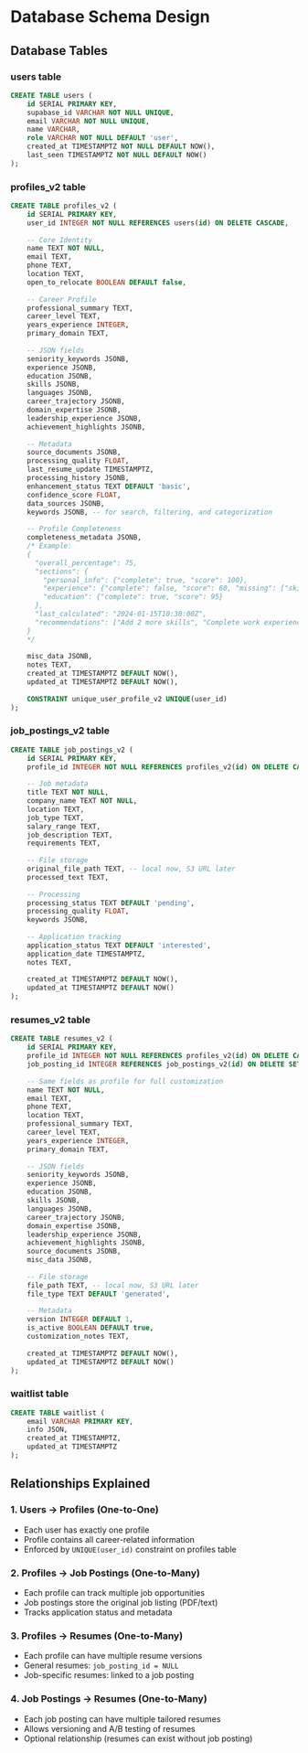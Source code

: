 # Database Schema Design

## Database Tables

### users table
```sql
CREATE TABLE users (
    id SERIAL PRIMARY KEY,
    supabase_id VARCHAR NOT NULL UNIQUE,
    email VARCHAR NOT NULL UNIQUE,
    name VARCHAR,
    role VARCHAR NOT NULL DEFAULT 'user',
    created_at TIMESTAMPTZ NOT NULL DEFAULT NOW(),
    last_seen TIMESTAMPTZ NOT NULL DEFAULT NOW()
);
```

### profiles_v2 table
```sql
CREATE TABLE profiles_v2 (
    id SERIAL PRIMARY KEY,
    user_id INTEGER NOT NULL REFERENCES users(id) ON DELETE CASCADE,
    
    -- Core Identity
    name TEXT NOT NULL,
    email TEXT,
    phone TEXT,
    location TEXT,
    open_to_relocate BOOLEAN DEFAULT false,
    
    -- Career Profile
    professional_summary TEXT,
    career_level TEXT,
    years_experience INTEGER,
    primary_domain TEXT,
    
    -- JSON fields
    seniority_keywords JSONB,
    experience JSONB,
    education JSONB,
    skills JSONB,
    languages JSONB,
    career_trajectory JSONB,
    domain_expertise JSONB,
    leadership_experience JSONB,
    achievement_highlights JSONB,
    
    -- Metadata
    source_documents JSONB,
    processing_quality FLOAT,
    last_resume_update TIMESTAMPTZ,
    processing_history JSONB,
    enhancement_status TEXT DEFAULT 'basic',
    confidence_score FLOAT,
    data_sources JSONB,
    keywords JSONB, -- for search, filtering, and categorization
    
    -- Profile Completeness
    completeness_metadata JSONB,
    /* Example:
    {
      "overall_percentage": 75,
      "sections": {
        "personal_info": {"complete": true, "score": 100},
        "experience": {"complete": false, "score": 60, "missing": ["skills"]},
        "education": {"complete": true, "score": 95}
      },
      "last_calculated": "2024-01-15T10:30:00Z",
      "recommendations": ["Add 2 more skills", "Complete work experience dates"]
    }
    */
    
    misc_data JSONB,
    notes TEXT,
    created_at TIMESTAMPTZ DEFAULT NOW(),
    updated_at TIMESTAMPTZ DEFAULT NOW(),
    
    CONSTRAINT unique_user_profile_v2 UNIQUE(user_id)
);
```

### job_postings_v2 table
```sql
CREATE TABLE job_postings_v2 (
    id SERIAL PRIMARY KEY,
    profile_id INTEGER NOT NULL REFERENCES profiles_v2(id) ON DELETE CASCADE,
    
    -- Job metadata
    title TEXT NOT NULL,
    company_name TEXT NOT NULL,
    location TEXT,
    job_type TEXT,
    salary_range TEXT,
    job_description TEXT,
    requirements TEXT,
    
    -- File storage
    original_file_path TEXT, -- local now, S3 URL later
    processed_text TEXT,
    
    -- Processing
    processing_status TEXT DEFAULT 'pending',
    processing_quality FLOAT,
    keywords JSONB,
    
    -- Application tracking
    application_status TEXT DEFAULT 'interested',
    application_date TIMESTAMPTZ,
    notes TEXT,
    
    created_at TIMESTAMPTZ DEFAULT NOW(),
    updated_at TIMESTAMPTZ DEFAULT NOW()
);
```

### resumes_v2 table
```sql
CREATE TABLE resumes_v2 (
    id SERIAL PRIMARY KEY,
    profile_id INTEGER NOT NULL REFERENCES profiles_v2(id) ON DELETE CASCADE,
    job_posting_id INTEGER REFERENCES job_postings_v2(id) ON DELETE SET NULL,
    
    -- Same fields as profile for full customization
    name TEXT NOT NULL,
    email TEXT,
    phone TEXT,
    location TEXT,
    professional_summary TEXT,
    career_level TEXT,
    years_experience INTEGER,
    primary_domain TEXT,
    
    -- JSON fields
    seniority_keywords JSONB,
    experience JSONB,
    education JSONB,
    skills JSONB,
    languages JSONB,
    career_trajectory JSONB,
    domain_expertise JSONB,
    leadership_experience JSONB,
    achievement_highlights JSONB,
    source_documents JSONB,
    misc_data JSONB,
    
    -- File storage
    file_path TEXT, -- local now, S3 URL later
    file_type TEXT DEFAULT 'generated',
    
    -- Metadata
    version INTEGER DEFAULT 1,
    is_active BOOLEAN DEFAULT true,
    customization_notes TEXT,
    
    created_at TIMESTAMPTZ DEFAULT NOW(),
    updated_at TIMESTAMPTZ DEFAULT NOW()
);
```

### waitlist table
```sql
CREATE TABLE waitlist (
    email VARCHAR PRIMARY KEY,
    info JSON,
    created_at TIMESTAMPTZ,
    updated_at TIMESTAMPTZ
);
```

## Relationships Explained

### 1. Users → Profiles (One-to-One)
- Each user has exactly one profile
- Profile contains all career-related information
- Enforced by `UNIQUE(user_id)` constraint on profiles table

### 2. Profiles → Job Postings (One-to-Many)
- Each profile can track multiple job opportunities
- Job postings store the original job listing (PDF/text)
- Tracks application status and metadata

### 3. Profiles → Resumes (One-to-Many)
- Each profile can have multiple resume versions
- General resumes: `job_posting_id = NULL`
- Job-specific resumes: linked to a job posting

### 4. Job Postings → Resumes (One-to-Many)
- Each job posting can have multiple tailored resumes
- Allows versioning and A/B testing of resumes
- Optional relationship (resumes can exist without job posting)
